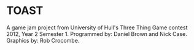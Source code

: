 # TOAST

A game jam project from University of Hull's Three Thing Game contest 2012, Year 2 Semester 1.
Programmed by: Daniel Brown and Nick Case. Graphics by: Rob Crocombe.
